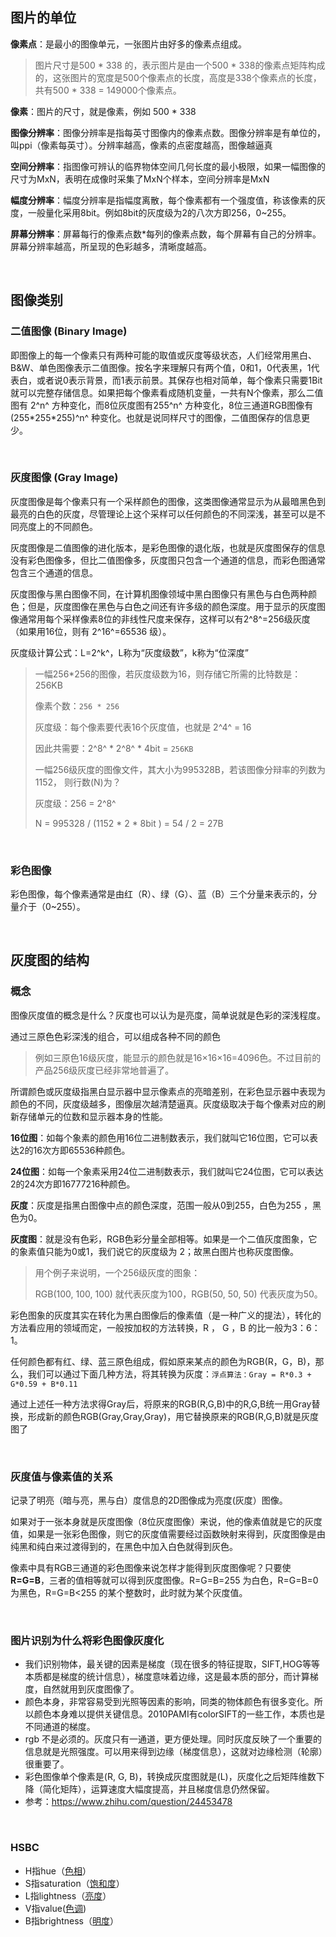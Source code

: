 ## 图片的单位

**像素点**：是最小的图像单元，一张图片由好多的像素点组成。

> 图片尺寸是500 * 338 的，表示图片是由一个500 * 338的像素点矩阵构成的，这张图片的宽度是500个像素点的长度，高度是338个像素点的长度，共有500 * 338 = 149000个像素点。

**像素**：图片的尺寸，就是像素，例如 500 * 338

**图像分辨率**：图像分辨率是指每英寸图像内的像素点数。图像分辨率是有单位的，叫ppi（像素每英寸）。分辨率越高，像素的点密度越高，图像越逼真

**空间分辨率**：指图像可辨认的临界物体空间几何长度的最小极限，如果一幅图像的尺寸为MxN，表明在成像时采集了MxN个样本，空间分辨率是MxN

**幅度分辨率**：幅度分辨率是指幅度离散，每个像素都有一个强度值，称该像素的灰度，一般量化采用8bit。例如8bit的灰度级为2的八次方即256，0~255。

**屏幕分辨率**：屏幕每行的像素点数*每列的像素点数，每个屏幕有自己的分辨率。屏幕分辨率越高，所呈现的色彩越多，清晰度越高。

<br>

## 图像类别

### 二值图像 (Binary Image)

即图像上的每一个像素只有两种可能的取值或灰度等级状态，人们经常用黑白、B&W、单色图像表示二值图像。按名字来理解只有两个值，0和1，0代表黑，1代表白，或者说0表示背景，而1表示前景。其保存也相对简单，每个像素只需要1Bit就可以完整存储信息。如果把每个像素看成随机变量，一共有N个像素，那么二值图有 2^n^ 方种变化，而8位灰度图有255^n^ 方种变化，8位三通道RGB图像有(255\*255*255)^n^ 种变化。也就是说同样尺寸的图像，二值图保存的信息更少。

<br>

### 灰度图像 (Gray Image)

灰度图像是每个像素只有一个采样颜色的图像，这类图像通常显示为从最暗黑色到最亮的白色的灰度，尽管理论上这个采样可以任何颜色的不同深浅，甚至可以是不同亮度上的不同颜色。

灰度图像是二值图像的进化版本，是彩色图像的退化版，也就是灰度图保存的信息没有彩色图像多，但比二值图像多，灰度图只包含一个通道的信息，而彩色图通常包含三个通道的信息。

灰度图像与黑白图像不同，在计算机图像领域中黑白图像只有黑色与白色两种颜色；但是，灰度图像在黑色与白色之间还有许多级的颜色深度。用于显示的灰度图像通常用每个采样像素8位的非线性尺度来保存，这样可以有2^8^=256级灰度（如果用16位，则有 2^16^=65536 级）。 

灰度级计算公式：L=2^k^，L称为“灰度级数”，k称为“位深度”

>一幅256*256的图像，若灰度级数为16，则存储它所需的比特数是：256KB
>
>像素个数：`256 * 256`
>
>灰度级：每个像素要代表16个灰度值，也就是 2^4^ = 16
>
>因此共需要：2^8^ * 2^8^ * 4bit = `256KB`
>
>一幅256级灰度的图像文件，其大小为995328B，若该图像分辩率的列数为1152， 则行数(N)为？
>
>灰度级：256 = 2^8^
>
>N = 995328 / (1152 * 2 * 8bit ) = 54 / 2 = 27B

<br>

### 彩色图像

彩色图像，每个像素通常是由红（R）、绿（G）、蓝（B）三个分量来表示的，分量介于（0~255）。

<br>

## 灰度图的结构

### 概念

图像灰度值的概念是什么？灰度也可以认为是亮度，简单说就是色彩的深浅程度。

通过三原色色彩深浅的组合，可以组成各种不同的颜色

> 例如三原色16级灰度，能显示的颜色就是16×16×16=4096色。不过目前的产品256级灰度已经非常地普遍了。

所谓颜色或灰度级指黑白显示器中显示像素点的亮暗差别，在彩色显示器中表现为颜色的不同，灰度级越多，图像层次越清楚逼真。灰度级取决于每个像素对应的刷新存储单元的位数和显示器本身的性能。

**16位图**：如每个象素的颜色用16位二进制数表示，我们就叫它16位图，它可以表达2的16次方即65536种颜色。

**24位图**：如每一个象素采用24位二进制数表示，我们就叫它24位图，它可以表达2的24次方即16777216种颜色。

**灰度**：灰度是指黑白图像中点的颜色深度，范围一般从0到255，白色为255 ，黑色为0。

**灰度图**：就是没有色彩，RGB色彩分量全部相等。如果是一个二值灰度图象，它的象素值只能为0或1，我们说它的灰度级为 2；故黑白图片也称灰度图像。

> 用个例子来说明，一个256级灰度的图象：
>
> RGB(100, 100, 100) 就代表灰度为100，RGB(50, 50, 50) 代表灰度为50。

彩色图象的灰度其实在转化为黑白图像后的像素值（是一种广义的提法），转化的方法看应用的领域而定，一般按加权的方法转换，R ， G ，B 的比一般为3：6：1。

任何颜色都有红、绿、蓝三原色组成，假如原来某点的颜色为RGB(R，G，B)，那么，我们可以通过下面几种方法，将其转换为灰度：`浮点算法：Gray = R*0.3 + G*0.59 + B*0.11`

通过上述任一种方法求得Gray后，将原来的RGB(R,G,B)中的R,G,B统一用Gray替换，形成新的颜色RGB(Gray,Gray,Gray)，用它替换原来的RGB(R,G,B)就是灰度图了

<br>

### 灰度值与像素值的关系

记录了明亮（暗与亮，黑与白）度信息的2D图像成为亮度(灰度）图像。

如果对于一张本身就是灰度图像（8位灰度图像）来说，他的像素值就是它的灰度值，如果是一张彩色图像，则它的灰度值需要经过函数映射来得到，灰度图像是由纯黑和纯白来过渡得到的，在黑色中加入白色就得到灰色。

像素中具有RGB三通道的彩色图像来说怎样才能得到灰度图像呢？只要使 **R=G=B**，三者的值相等就可以得到灰度图像。R=G=B=255 为白色，R=G=B=0 为黑色，R=G=B<255 的某个整数时，此时就为某个灰度值。

<br>

### 图片识别为什么将彩色图像灰度化

- 我们识别物体，最关键的因素是梯度（现在很多的特征提取，SIFT,HOG等等本质都是梯度的统计信息），梯度意味着边缘，这是最本质的部分，而计算梯度，自然就用到灰度图像了。
- 颜色本身，非常容易受到光照等因素的影响，同类的物体颜色有很多变化。所以颜色本身难以提供关键信息。2010PAMI有colorSIFT的一些工作，本质也是不同通道的梯度。
- rgb 不是必须的。灰度只有一通道，更方便处理。同时灰度反映了一个重要的信息就是光照强度。可以用来得到边缘（梯度信息），这就对边缘检测（轮廓）很重要了。
- 彩色图像单个像素是(R, G, B)，转换成灰度图就是(L)，灰度化之后矩阵维数下降（简化矩阵），运算速度大幅度提高，并且梯度信息仍然保留。
- 参考：https://www.zhihu.com/question/24453478

<br>

### HSBC

* H指hue（[色相](http://zh.wikipedia.org/wiki/色相)）
* S指saturation（[饱和度](http://zh.wikipedia.org/wiki/色度_(色彩学))）
* L指lightness（[亮度](http://zh.wikipedia.org/wiki/亮度)）
* V指value([色调](http://zh.wikipedia.org/wiki/色调))
* B指brightness（[明度](http://zh.wikipedia.org/wiki/明度)）
